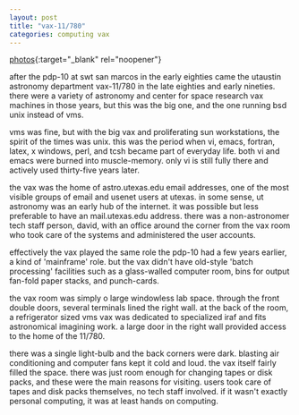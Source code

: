 ```yaml
---
layout: post
title: "vax-11/780"
categories: computing vax
---
```

[photos](https://photos.app.goo.gl/rL5NTL2iFomFjedM6){:target="_blank" rel="noopener"}

after the pdp-10 at swt san marcos in the early eighties came the utaustin astronomy department vax-11/780 in the late eighties and early nineties. there were a variety of astronomy and center for space research vax machines in those years, but this was the big one, and the one running bsd unix instead of vms. 

vms was fine, but with the big vax and proliferating sun workstations, the spirit of the times was unix. this was the period when vi, emacs, fortran, latex, x windows, perl, and tcsh became part of everyday life. both vi and emacs were burned into muscle-memory. only vi is still fully there and actively used thirty-five years later.

the vax was the home of astro.utexas.edu email addresses, one of the most visible groups of email and usenet users at utexas. in some sense, ut astronomy was an early hub of the internet. it was possible but less preferable to have an mail.utexas.edu address. there was a non-astronomer tech staff person, david, with an office around the corner from the vax room who took care of the systems and administered the user accounts.

effectively the vax played the same role the pdp-10 had a few years earlier, a kind of 'mainframe' role. but the vax didn't have old-style 'batch processing' facilities such as a glass-walled computer room, bins for output fan-fold paper stacks, and punch-cards.

the vax room was simply o large windowless lab space. through the front double doors, several terminals lined the right wall. at the back of the room, a refrigerator sized vms vax was dedicated to specialized iraf and fits astronomical imagining work. a large door in the right wall provided access to the home of the 11/780. 

there was a single light-bulb and the back corners were dark. blasting air conditioning and computer fans kept it cold and loud. the vax itself fairly filled the space. there was just room enough for changing tapes or disk packs, and these were the main reasons for visiting. users took care of tapes and disk packs themselves, no tech staff involved. if it wasn't exactly personal computing, it was at least hands on computing. 
